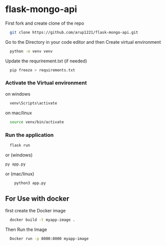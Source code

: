 # flask-mongo-api
<p>First fork and  create clone of the repo</p>

```bash
  git clone https://github.com/arup1221/flask-mongo-api.git
```
<p>Go to the Directory in your code editor and then Create virtual environment</p>

```bash
  python -m venv venv
```
<p>Update the requrirement.txt (if needed)</p>

```bash
  pip freeze > requirements.txt
```
### Activate the Virtual environment

on windows
```bash
  venv\Scripts\activate
```
on mac/linux
```bash
  source venv/bin/activate
```

### <p>Run the application</p>

```bash
  flask run
```
or (windows) 
```bash
py app.py
```
or (mac/linux)
```bash
    python3 app.py
```
## For Use with docker
<p>first create the Docker image </p>

```bash
  docker build -t myapp-image .
```

<p>Then Run the Image</p>

```bash
  Docker run -p 8000:8000 myapp-image
```
